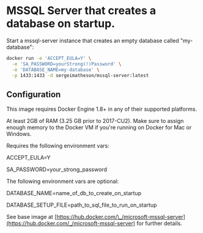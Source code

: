 # MSSQL Server that creates a database on startup.

Start a mssql-server instance that creates an empty database called "my-database":

```sh
docker run -e 'ACCEPT_EULA=Y' \
  -e 'SA_PASSWORD=yourStrong(!)Password' \
  -e 'DATABASE_NAME=my-database' \
  -p 1433:1433 -d sergeimatheson/mssql-server:latest
```

## Configuration

This image requires Docker Engine 1.8+ in any of their supported platforms.

At least 2GB of RAM (3.25 GB prior to 2017-CU2). Make sure to assign enough memory to the Docker VM if you're running on Docker for Mac or Windows.

Requires the following environment vars:

ACCEPT_EULA=Y

SA_PASSWORD=your_strong_password

The following environment vars are optional:

DATABASE_NAME=name_of_db_to_create_on_startup

DATABASE_SETUP_FILE=path_to_sql_file_to_run_on_startup

See base image at [https://hub.docker.com/\_/microsoft-mssql-server](https://hub.docker.com/_/microsoft-mssql-server) for further details.
